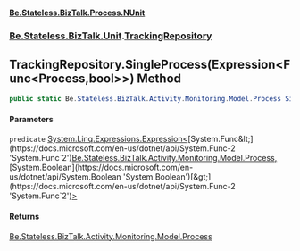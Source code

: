 #### [Be.Stateless.BizTalk.Process.NUnit](README.md 'README')
### [Be.Stateless.BizTalk.Unit](Be.Stateless.BizTalk.Unit.md 'Be.Stateless.BizTalk.Unit').[TrackingRepository](TrackingRepository.md 'Be.Stateless.BizTalk.Unit.TrackingRepository')

## TrackingRepository.SingleProcess(Expression<Func<Process,bool>>) Method

```csharp
public static Be.Stateless.BizTalk.Activity.Monitoring.Model.Process SingleProcess(System.Linq.Expressions.Expression<System.Func<Be.Stateless.BizTalk.Activity.Monitoring.Model.Process,bool>> predicate);
```
#### Parameters

<a name='Be.Stateless.BizTalk.Unit.TrackingRepository.SingleProcess(System.Linq.Expressions.Expression_System.Func_Be.Stateless.BizTalk.Activity.Monitoring.Model.Process,bool__).predicate'></a>

`predicate` [System.Linq.Expressions.Expression&lt;](https://docs.microsoft.com/en-us/dotnet/api/System.Linq.Expressions.Expression-1 'System.Linq.Expressions.Expression`1')[System.Func&lt;](https://docs.microsoft.com/en-us/dotnet/api/System.Func-2 'System.Func`2')[Be.Stateless.BizTalk.Activity.Monitoring.Model.Process](https://docs.microsoft.com/en-us/dotnet/api/Be.Stateless.BizTalk.Activity.Monitoring.Model.Process 'Be.Stateless.BizTalk.Activity.Monitoring.Model.Process')[,](https://docs.microsoft.com/en-us/dotnet/api/System.Func-2 'System.Func`2')[System.Boolean](https://docs.microsoft.com/en-us/dotnet/api/System.Boolean 'System.Boolean')[&gt;](https://docs.microsoft.com/en-us/dotnet/api/System.Func-2 'System.Func`2')[&gt;](https://docs.microsoft.com/en-us/dotnet/api/System.Linq.Expressions.Expression-1 'System.Linq.Expressions.Expression`1')

#### Returns
[Be.Stateless.BizTalk.Activity.Monitoring.Model.Process](https://docs.microsoft.com/en-us/dotnet/api/Be.Stateless.BizTalk.Activity.Monitoring.Model.Process 'Be.Stateless.BizTalk.Activity.Monitoring.Model.Process')